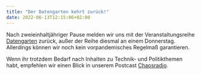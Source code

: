 ```yaml
---
title: "Der Datengarten kehrt zurück!"
date: 2022-06-13T12:15:06+02:00
---
```


Nach zweieinhaltjähriger Pause melden wir uns mit der Veranstaltungsreihe [Datengarten](/page/datengarten/) zurück,
außer der Reihe diesmal an einem Donnerstag. Allerdings können wir noch kein vorpandemisches Regelmaß garantieren.

Wenn ihr trotzdem Bedarf nach Inhalten zu Technik- und Politikthemen habt, empfehlen wir einen
Blick in unserem Postcast [Chaosradio](https://www.chaosradio.de).
